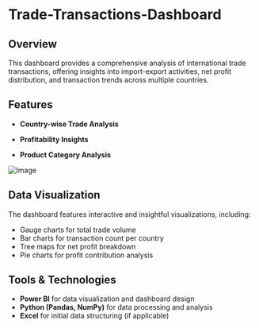 # Trade-Transactions-Dashboard

## Overview
This dashboard provides a comprehensive analysis of international trade transactions, offering insights into import-export activities, net profit distribution, and transaction trends across multiple countries.

## Features
- **Country-wise Trade Analysis**
  
- **Profitability Insights**

- **Product Category Analysis**

![Image](https://github.com/user-attachments/assets/def57069-678b-4eb6-b45a-a27fbbb9e2d1)

## Data Visualization
The dashboard features interactive and insightful visualizations, including:
- Gauge charts for total trade volume
- Bar charts for transaction count per country
- Tree maps for net profit breakdown
- Pie charts for profit contribution analysis

## Tools & Technologies
- **Power BI** for data visualization and dashboard design
- **Python (Pandas, NumPy)** for data processing and analysis
- **Excel** for initial data structuring (if applicable)


